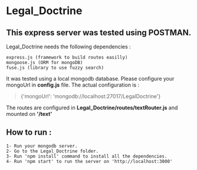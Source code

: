 # Legal_Doctrine

## This express server was tested using POSTMAN.

Legal_Doctrine needs the following dependencies :
```
express.js (framework to build routes easilly)
mongoose.js (ORM for mongoDB)
fuse.js (library to use fuzzy search)
```

It was tested using a local mongodb database. Please configure your mongoUrl in **config.js** file.
The actual configuration is :
> {'mongoUrl': 'mongodb://localhost:27017/LegalDoctrine'}

The routes are configured in **Legal_Doctrine/routes/textRouter.js** and mounted on **'/text'**


## How to run :
```
1- Run your mongodb server.
2- Go to the Legal_Doctrine folder.
3- Run 'npm install' command to install all the dependencies.
4- Run 'npm start' to run the server on 'http://localhost:3000'
```


